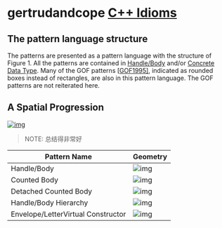 # gertrudandcope [C++ Idioms](https://sites.google.com/a/gertrudandcope.com/info/Publications/Patterns/C--Idioms)

## The pattern language structure

The patterns are presented as a pattern language with the structure of Figure 1. All the patterns are contained in [Handle/Body](https://sites.google.com/a/gertrudandcope.com/info/Publications/Patterns/C--Idioms#HandleBody) and/or [Concrete Data Type](https://sites.google.com/a/gertrudandcope.com/info/Publications/Patterns/C--Idioms#ConcreteDataType). Many of the GOF patterns [[GOF1995\]](https://sites.google.com/a/gertrudandcope.com/info/Publications/Patterns/C--Idioms#GOF1995), indicated as rounded boxes instead of rectangles, are also in this pattern language. The GOF patterns are not reiterated here.

## A Spatial Progression



[![img](https://sites.google.com/a/gertrudandcope.com/info/_/rsrc/1472841440045/Publications/Patterns/C--Idioms/Image14.gif)](https://sites.google.com/a/gertrudandcope.com/info/Publications/Patterns/C--Idioms/Image14.gif?attredirects=0)



> NOTE: 总结得非常好

| **Pattern Name**                   | **Geometry**                                                 |
| ---------------------------------- | ------------------------------------------------------------ |
| Handle/Body                        | ![img](https://sites.google.com/a/gertrudandcope.com/info/_/rsrc/1472841447828/Publications/Patterns/C--Idioms/Image47.gif?height=31&width=138) |
| Counted Body                       | ![img](https://sites.google.com/a/gertrudandcope.com/info/_/rsrc/1472841443422/Publications/Patterns/C--Idioms/Image48.gif?height=31&width=138) |
| Detached Counted Body              | ![img](https://sites.google.com/a/gertrudandcope.com/info/_/rsrc/1472841448738/Publications/Patterns/C--Idioms/Image49.gif?height=31&width=138) |
| Handle/Body Hierarchy              | ![img](https://sites.google.com/a/gertrudandcope.com/info/_/rsrc/1472841448223/Publications/Patterns/C--Idioms/Image50.gif?height=75&width=139) |
| Envelope/LetterVirtual Constructor | ![img](https://sites.google.com/a/gertrudandcope.com/info/_/rsrc/1472841445853/Publications/Patterns/C--Idioms/Image51.gif?height=75&width=139) |
